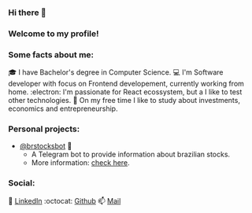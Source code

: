 ### Hi there 👋

### Welcome to my profile!

### Some facts about me:
:mortar_board: I have Bachelor's degree in Computer Science.
:computer: I'm Software developer with focus on Frontend developement, currently working from home.
:electron: I'm passionate for React ecossystem, but a I like to test other technologies.
:money_with_wings: On my free time I like to study about investments, economics and entrepreneurship.

### Personal projects:

- [@brstocksbot](https://t.me/brstocksbot) :robot: 
  - A Telegram bot to provide information about brazilian stocks.
  - More information: [check here](https://www.instagram.com/brstocksbot).

### Social:
:blue_heart: [LinkedIn](https://www.linkedin.com/in/henrique-augusto-84b490133/)
:octocat: [Github](https://github.com/hick97?tab=repositories)
:mailbox: [Mail](hick_97@hotmail.com)

